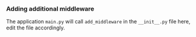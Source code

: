 ### Adding additional middleware
The application `main.py` will call `add_middleware` in the `__init__.py` file here, edit the file accordingly.
